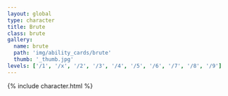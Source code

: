 ```yaml
---
layout: global
type: character
title: Brute
class: brute
gallery:
  name: brute
  path: 'img/ability_cards/brute'
  thumb: '_thumb.jpg'
levels: ['/1', '/x', '/2', '/3', '/4', '/5', '/6', '/7', '/8', '/9']
---
```


{% include character.html %}
